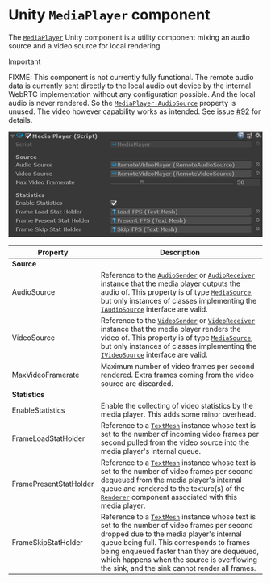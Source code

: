 # Unity `MediaPlayer` component

The [`MediaPlayer`](xref:Microsoft.MixedReality.WebRTC.Unity.MediaPlayer) Unity component is a utility component mixing an audio source and a video source for local rendering.

> [!Important]
> FIXME: This component is not currently fully functional. The remote audio data is currently sent directly to the local audio out device by the internal WebRTC implementation without any configuration possible. And the local audio is never rendered. So the [`MediaPlayer.AudioSource`](xref:Microsoft.MixedReality.WebRTC.Unity.MediaPlayer.AudioSource) property is unused. The video however capability works as intended. See issue [#92](https://github.com/microsoft/MixedReality-WebRTC/issues/92) for details.

![The MediaPlayer Unity component](unity-mediaplayer.png)

| Property | Description |
|---|---|
| **Source** | |
| AudioSource | Reference to the [`AudioSender`](xref:Microsoft.MixedReality.WebRTC.Unity.AudioSender) or [`AudioReceiver`](xref:Microsoft.MixedReality.WebRTC.Unity.AudioSender) instance that the media player outputs the audio of. This property is of type [`MediaSource`](xref:Microsoft.MixedReality.WebRTC.Unity.MediaSource), but only instances of classes implementing the [`IAudioSource`](xref:Microsoft.MixedReality.WebRTC.Unity.IAudioSource) interface are valid. |
| VideoSource | Reference to the [`VideoSender`](xref:Microsoft.MixedReality.WebRTC.Unity.VideoSender) or [`VideoReceiver`](xref:Microsoft.MixedReality.WebRTC.Unity.VideoReceiver) instance that the media player renders the video of. This property is of type [`MediaSource`](xref:Microsoft.MixedReality.WebRTC.Unity.MediaSource), but only instances of classes implementing the [`IVideoSource`](xref:Microsoft.MixedReality.WebRTC.Unity.IVideoSource) interface are valid. |
| MaxVideoFramerate | Maximum number of video frames per second rendered. Extra frames coming from the video source are discarded. |
| **Statistics** | |
| EnableStatistics | Enable the collecting of video statistics by the media player. This adds some minor overhead. |
| FrameLoadStatHolder | Reference to a [`TextMesh`](https://docs.unity3d.com/ScriptReference/TextMesh.html) instance whose text is set to the number of incoming video frames per second pulled from the video source into the media player's internal queue. |
| FramePresentStatHolder | Reference to a [`TextMesh`](https://docs.unity3d.com/ScriptReference/TextMesh.html) instance whose text is set to the number of video frames per second dequeued from the media player's internal queue and rendered to the texture(s) of the [`Renderer`](https://docs.unity3d.com/ScriptReference/Renderer.html) component associated with this media player. |
| FrameSkipStatHolder | Reference to a [`TextMesh`](https://docs.unity3d.com/ScriptReference/TextMesh.html) instance whose text is set to the number of video frames per second dropped due to the media player's internal queue being full. This corresponds to frames being enqueued faster than they are dequeued, which happens when the source is overflowing the sink, and the sink cannot render all frames. |
